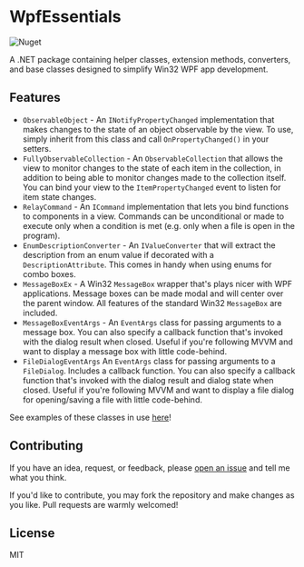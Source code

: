 # WpfEssentials
![Nuget](https://img.shields.io/nuget/v/WpfEssentials)

A .NET package containing helper classes, extension methods, converters, and
base classes designed to simplify Win32 WPF app development.

## Features
- `ObservableObject` - An `INotifyPropertyChanged` implementation that makes
changes to the state of an object observable by the view. To use, simply inherit
from this class and call `OnPropertyChanged()` in your setters.
- `FullyObservableCollection` - An `ObservableCollection` that allows the view
to monitor changes to the state of each item in the collection, in addition to
being able to monitor changes made to the collection itself. You can bind your
view to the `ItemPropertyChanged` event to listen for item state changes.
- `RelayCommand` - An `ICommand` implementation that lets you bind functions to
components in a view. Commands can be unconditional or made to execute only when
a condition is met (e.g. only when a file is open in the program).
- `EnumDescriptionConverter` - An `IValueConverter` that will extract the
description from an enum value if decorated with a `DescriptionAttribute`. This
comes in handy when using enums for combo boxes.
- `MessageBoxEx` - A Win32 `MessageBox` wrapper that's plays nicer with WPF
applications. Message boxes can be made modal and will center over the parent
window. All features of the standard Win32 `MessageBox` are included.
- `MessageBoxEventArgs` - An `EventArgs` class for passing arguments to a
message box. You can also specify a callback function that's invoked with the
dialog result when closed. Useful if you're following MVVM and want to display a
message box with little code-behind.
- `FileDialogEventArgs` An `EventArgs` class for passing arguments to a
`FileDialog`. Includes a callback function. You can also specify a callback
function that's invoked with the dialog result and dialog state when closed.
Useful if you're following MVVM and want to display a file dialog for
opening/saving a file with little code-behind.

See examples of these classes in use [here](https://github.com/whampson/WpfEssentials/tree/master/WpfEssentials.Examples)!

## Contributing
If you have an idea, request, or feedback, please [open an issue](https://github.com/whampson/WpfEssentials/issues/new)
and tell me what you think.

If you'd like to contribute, you may fork the repository and make changes as
you like. Pull requests are warmly welcomed!

## License
MIT
